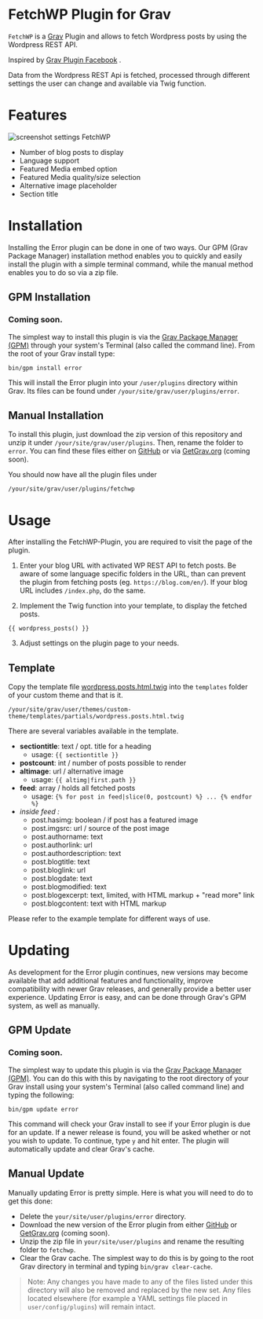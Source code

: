 # FetchWP Plugin for Grav

`FetchWP` is a [Grav](http://github.com/getgrav/grav) Plugin and allows to fetch Wordpress posts by using the Wordpress REST API.

Inspired by [Grav Plugin Facebook](https://github.com/mikahanninen/grav-plugin-facebook) .

Data from the Wordpress REST Api is fetched, processed through different settings the user can change and available via Twig function.

# Features

![screenshot settings FetchWP](assets/screenshot.jpg)

- Number of blog posts to display
- Language support
- Featured Media embed option
- Featured Media quality/size selection
- Alternative image placeholder
- Section title

# Installation

Installing the Error plugin can be done in one of two ways. Our GPM (Grav Package Manager) installation method enables you to quickly and easily install the plugin with a simple terminal command, while the manual method enables you to do so via a zip file.

## GPM Installation

### Coming soon.

The simplest way to install this plugin is via the [Grav Package Manager (GPM)](http://learn.getgrav.org/advanced/grav-gpm) through your system's Terminal (also called the command line).  From the root of your Grav install type:

    bin/gpm install error

This will install the Error plugin into your `/user/plugins` directory within Grav. Its files can be found under `/your/site/grav/user/plugins/error`.

## Manual Installation

To install this plugin, just download the zip version of this repository and unzip it under `/your/site/grav/user/plugins`. Then, rename the folder to `error`. You can find these files either on [GitHub](https://github.com/cpannwitz/grav-plugin-fetchwp) or via [GetGrav.org](http://getgrav.org/downloads/plugins) (coming soon).

You should now have all the plugin files under

    /your/site/grav/user/plugins/fetchwp

# Usage

After installing the FetchWP-Plugin, you are required to visit the page of the plugin.

1) Enter your blog URL with activated WP REST API to fetch posts. Be aware of some language specific folders in the URL, than can prevent the plugin from fetching posts (eg. `https://blog.com/en/`). If your blog URL includes `/index.php`, do the same.

2) Implement the Twig function into your template, to display the fetched posts.
```
{{ wordpress_posts() }}
```

3) Adjust settings on the plugin page to your needs.

## Template

Copy the template file [wordpress.posts.html.twig](templates/partials/wordpress.posts.html.twig) into the `templates` folder of your custom theme and that is it.

```
/your/site/grav/user/themes/custom-theme/templates/partials/wordpress.posts.html.twig
```

There are several variables available in the template.

- **sectiontitle**: text / opt. title for a heading
    - usage: `{{ sectiontitle }}`
- **postcount**: int / number of posts possible to render
- **altimage**: url / alternative image
    - usage: `{{ altimg|first.path }}`
- **feed**: array / holds all fetched posts
    - usage: ```{% for post in feed|slice(0, postcount) %}
    ...
    {% endfor %}```
- *inside feed :*
    - post.hasimg: boolean / if post has a featured image
    - post.imgsrc: url / source of the post image
    - post.authorname: text
    - post.authorlink: url
    - post.authordescription: text
    - post.blogtitle: text
    - post.bloglink: url
    - post.blogdate: text
    - post.blogmodified: text
    - post.blogexcerpt: text, limited, with HTML markup + "read more" link
    - post.blogcontent: text with HTML markup

Please refer to the example template for different ways of use.

# Updating


As development for the Error plugin continues, new versions may become available that add additional features and functionality, improve compatibility with newer Grav releases, and generally provide a better user experience. Updating Error is easy, and can be done through Grav's GPM system, as well as manually.

## GPM Update
### Coming soon.

The simplest way to update this plugin is via the [Grav Package Manager (GPM)](http://learn.getgrav.org/advanced/grav-gpm). You can do this with this by navigating to the root directory of your Grav install using your system's Terminal (also called command line) and typing the following:

    bin/gpm update error

This command will check your Grav install to see if your Error plugin is due for an update. If a newer release is found, you will be asked whether or not you wish to update. To continue, type `y` and hit enter. The plugin will automatically update and clear Grav's cache.

## Manual Update

Manually updating Error is pretty simple. Here is what you will need to do to get this done:

* Delete the `your/site/user/plugins/error` directory.
* Download the new version of the Error plugin from either [GitHub](https://github.com/cpannwitz/grav-plugin-fetchwp) or [GetGrav.org](http://getgrav.org/downloads/plugins#extras) (coming soon).
* Unzip the zip file in `your/site/user/plugins` and rename the resulting folder to `fetchwp`.
* Clear the Grav cache. The simplest way to do this is by going to the root Grav directory in terminal and typing `bin/grav clear-cache`.

> Note: Any changes you have made to any of the files listed under this directory will also be removed and replaced by the new set. Any files located elsewhere (for example a YAML settings file placed in `user/config/plugins`) will remain intact.
